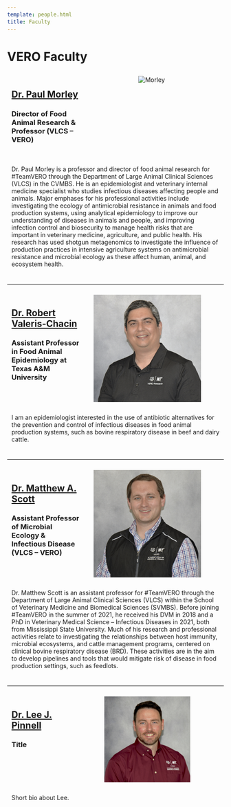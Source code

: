 ```yaml
---
template: people.html
title: Faculty
---
```


# VERO Faculty



<div style="display: grid; grid-template-columns: 1fr 2fr; grid-template-rows: auto auto; gap: 10px; padding: 10px;">
  <div style="grid-column: 2; grid-row: 1 / span 2; text-align: center;">
    <img src="https://apps.cvm.tamu.edu/DirectoryImages/ImagesLarger/pmorley.jpg" alt="Morley">
  </div>
  <div style="grid-column: 1; grid-row: 1;">
    <a href="../people/morley"><h2>Dr. Paul Morley</h2></a>
    <h3>Director of Food Animal Research & Professor (VLCS – VERO)</h3>
  </div>
  <div style="grid-column: 1 / span 2; grid-row: 3;">
    <p>Dr. Paul Morley is a professor and director of food animal research for #TeamVERO through the Department of Large Animal Clinical Sciences (VLCS) in the CVMBS. He is an epidemiologist and veterinary internal medicine specialist who studies infectious diseases affecting people and animals. Major emphases for his professional activities include investigating the ecology of antimicrobial resistance in animals and food production systems, using analytical epidemiology to improve our understanding of diseases in animals and people, and improving infection control and biosecurity to manage health risks that are important in veterinary medicine, agriculture, and public health. His research has used shotgun metagenomics to investigate the influence of production practices in intensive agriculture systems on antimicrobial resistance and microbial ecology as these affect human, animal, and ecosystem health.</p>
  </div>
</div>

--------

<div style="display: grid; grid-template-columns: 1fr 2fr; grid-template-rows: auto auto; gap: 10px; padding: 10px;">
  <div style="grid-column: 2; grid-row: 1 / span 2; text-align: center;">
    <img src="../assets/Valeris-Chacin.web.jpg" alt="Valeris" loading="lazy" width="250" style="margin-right: 20px;"/>
  </div>
  <div style="grid-column: 1; grid-row: 1;">
    <a href="../people/valeris"><h2>Dr. Robert Valeris-Chacin</h2></a>
    <h3> Assistant Professor in Food Animal Epidemiology at Texas A&M University</h3>
  </div>
  <div style="grid-column: 1 / span 2; grid-row: 3;">
    <p>I am an epidemiologist interested in the use of antibiotic alternatives for the prevention and control of infectious diseases in food animal production systems, such as bovine respiratory disease in beef and dairy cattle.</p>
  </div>
</div>

--------

<div style="display: grid; grid-template-columns: 1fr 2fr; grid-template-rows: auto auto; gap: 10px; padding: 10px;">
  <div style="grid-column: 2; grid-row: 1 / span 2; text-align: center;">
    <img src="../assets/Scott.web.jpg" alt="Scott" loading="lazy" width="250" style="margin-right: 20px;"/>
  </div>
  <div style="grid-column: 1; grid-row: 1;">
    <a href="../people/scott"><h2>Dr. Matthew A. Scott</h2></a>
    <h3> Assistant Professor of Microbial Ecology & Infectious Disease (VLCS – VERO)</h3>
  </div>
  <div style="grid-column: 1 / span 2; grid-row: 3;">
    <p>Dr. Matthew Scott is an assistant professor for #TeamVERO through the Department of Large Animal Clinical Sciences (VLCS) within the School of Veterinary Medicine and Biomedical Sciences (SVMBS). Before joining #TeamVERO in the summer of 2021, he received his DVM in 2018 and a PhD in Veterinary Medical Science – Infectious Diseases in 2021, both from Mississippi State University. Much of his research and professional activities relate to investigating the relationships between host immunity, microbial ecosystems, and cattle management programs, centered on clinical bovine respiratory disease (BRD). These activities are in the aim to develop pipelines and tools that would mitigate risk of disease in food production settings, such as feedlots.</p>
  </div>
</div>

--------

<div style="display: grid; grid-template-columns: 1fr 2fr; grid-template-rows: auto auto; gap: 10px; padding: 10px;">
  <div style="grid-column: 2; grid-row: 1 / span 2; text-align: center;">
    <img src="../assets/Pinnell.web.jpg" alt="Pinell" loading="lazy" width="200" style="margin-right: 20px;"/>
  </div>
  <div style="grid-column: 1; grid-row: 1;">
    <a href="../people/pinnell"><h2>Dr. Lee J. Pinnell</h2></a>
    <h3> Title </h3>
  </div>
  <div style="grid-column: 1 / span 2; grid-row: 3;">
    <p>Short bio about Lee.</p>
  </div>
</div>